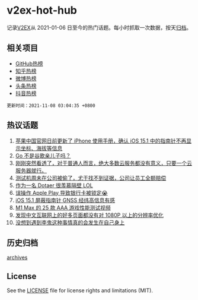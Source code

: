 # v2ex-hot-hub

 记录[V2EX](https://www.v2ex.com/)从 2021-01-06 日至今的热门话题。每小时抓取一次数据，按天[归档](archives)。
 
 ## 相关项目

- [GitHub热榜](https://github.com/snaildev/github-hot-hub)
- [知乎热榜](https://github.com/snaildev/zhihu-hot-hub)
- [微博热榜](https://github.com/snaildev/weibo-hot-hub)
- [头条热榜](https://github.com/snaildev/toutiao-hot-hub)
- [抖音热榜](https://github.com/snaildev/douyin-hot-hub)


 `更新时间：2021-11-08 03:04:35 +0800`

## 热议话题

1. [苹果中国官网日前更新了 iPhone 使用手册，确认 iOS 15.1 中的指南针不再显示坐标、海拔等信息](https://www.v2ex.com/t/813643)
1. [Go 不是谷歌亲儿子吗？](https://www.v2ex.com/t/813608)
1. [刚刚突然看透了，对于普通人而言，绝大多数云服务都没有意义，只要一个云服务器就行。](https://www.v2ex.com/t/813621)
1. [测试机周未在公司被偷了，尤于找不到证据，公司让员工全额赔偿](https://www.v2ex.com/t/813601)
1. [作为一名 Dotaer 很羡慕隔壁 LOL](https://www.v2ex.com/t/813581)
1. [误操作 Apple Play 导致银行卡被锁定😭](https://www.v2ex.com/t/813701)
1. [iOS 15.1 屏蔽指南针 GNSS 经纬高信息有感](https://www.v2ex.com/t/813715)
1. [M1 Max 的 25 款 AAA 游戏性能测试视频](https://www.v2ex.com/t/813632)
1. [发现中文互联网上的好多页面都没有对 1080P 以上的分辨率优化](https://www.v2ex.com/t/813575)
1. [没想到遇到李鬼这种事情真的会发生在自己身上](https://www.v2ex.com/t/813655)

## 历史归档

[archives](archives)

## License

See the [LICENSE](LICENSE) file for license rights and limitations (MIT).
